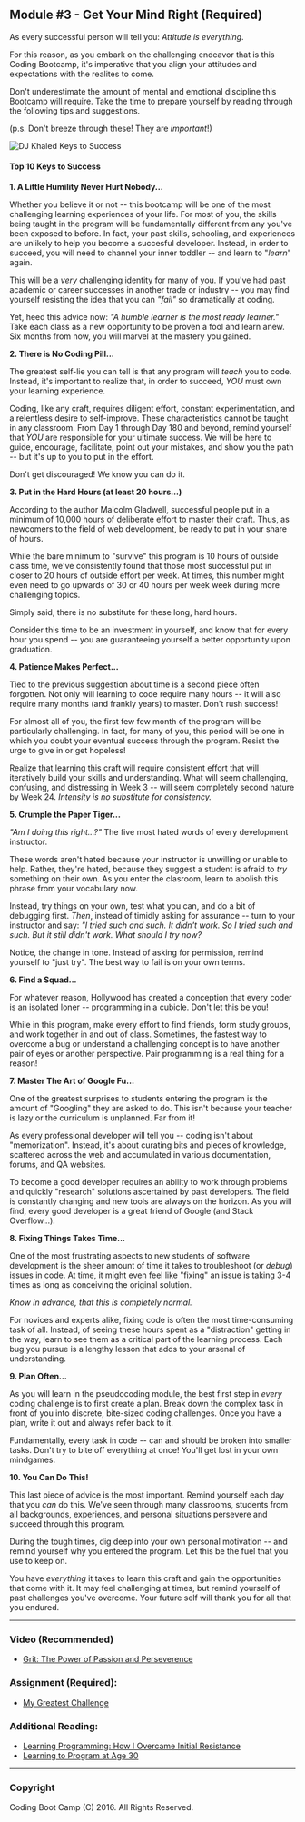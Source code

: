 ## Module #3 - Get Your Mind Right (Required)

As every successful person will tell you: *Attitude is everything*. 

For this reason, as you embark on the challenging endeavor that is this Coding Bootcamp, it's imperative that you align your attitudes and expectations with the realites to come. 

Don't underestimate the amount of mental and emotional discipline this Bootcamp will require. Take the time to prepare yourself by reading through the following tips and suggestions. 

(p.s. Don't breeze through these! They are *important*!)

![DJ Khaled Keys to Success](https://media.giphy.com/media/l3zoTAbMu27n6zrH2/giphy.gif)

#### Top 10 Keys to Success

**1. A Little Humility Never Hurt Nobody...**

Whether you believe it or not -- this bootcamp will be one of the most challenging learning experiences of your life. For most of you, the skills being taught in the program will be fundamentally different from any you've been exposed to before. In fact, your past skills, schooling, and experiences are unlikely to help you become a succesful developer. Instead, in order to succeed, you will need to channel your inner toddler -- and learn to "*learn*" again. 

This will be a *very* challenging identity for many of you. If you've had past academic or career successes in another trade or industry -- you may find yourself resisting the idea that you can *"fail"* so dramatically at coding. 

Yet, heed this advice now: *"A humble learner is the most ready learner."* Take each class as a new opportunity to be proven a fool and learn anew. Six months from now, you will marvel at the mastery you gained.

**2. There is No Coding Pill...**

The greatest self-lie you can tell is that any program will *teach* you to code. Instead, it's important to realize that, in order to succeed, *YOU* must own your learning experience. 

Coding, like any craft, requires diligent effort, constant experimentation, and a relentless desire to self-improve. These characteristics cannot be taught in any classroom.  From Day 1 through Day 180 and beyond, remind yourself that *YOU* are responsible for your ultimate success. We will be here to guide, encourage, facilitate, point out your mistakes, and show you the path -- but it's up to you to put in the effort.

Don't get discouraged! We know you can do it. 

**3. Put in the Hard Hours (at least 20 hours...)**

According to the author Malcolm Gladwell, successful people put in a minimum of 10,000 hours of deliberate effort to master their craft. Thus, as newcomers to the field of web development, be ready to put in your share of hours. 

While the bare minimum to "survive" this program is 10 hours of outside class time, we've consistently found that those most successful put in closer to 20 hours of outside effort per week. At times, this number might even need to go upwards of 30 or 40 hours per week week during more challenging topics.  

Simply said, there is no substitute for these long, hard hours. 

Consider this time to be an investment in yourself, and know that for every hour you spend -- you are guaranteeing yourself a better opportunity upon graduation. 

**4. Patience Makes Perfect...**

Tied to the previous suggestion about time is a second piece often forgotten. Not only will learning to code require many hours -- it will also require many months (and frankly years) to master. Don't rush success! 

For almost all of you, the first few few month of the program will be particularly challenging. In fact, for many of you, this period will be one in which you doubt your eventual success through the program. Resist the urge to give in or get hopeless!

Realize that learning this craft will require consistent effort that will iteratively build your skills and understanding. What will seem challenging, confusing, and distressing in Week 3 -- will seem completely second nature by Week 24. *Intensity is no substitute for consistency.*

**5. Crumple the Paper Tiger...**

*"Am I doing this right...?"* The five most hated words of every development instructor.

These words aren't hated because your instructor is unwilling or unable to help. Rather, they're hated, because they suggest a student is afraid to *try* something on their own. As you enter the clasroom, learn to abolish this phrase from your vocabulary now. 

Instead, try things on your own, test what you can, and do a bit of debugging first. *Then*, instead of timidly asking for assurance -- turn to your instructor and say: *"I tried such and such. It didn't work. So I tried such and such. But it still didn't work. What should I try now?* 

Notice, the change in tone. Instead of asking for permission, remind yourself to "just try". The best way to fail is on your own terms. 

**6. Find a Squad...**

For whatever reason, Hollywood has created a conception that every coder is an isolated loner -- programming in a cubicle. Don't let this be you!

While in this program, make every effort to find friends, form study groups, and work together in and out of class. Sometimes, the fastest way to overcome a bug or understand a challenging concept is to have another pair of eyes or another perspective. Pair programming is a real thing for a reason!

**7. Master The Art of Google Fu...**

One of the greatest surprises to students entering the program is the amount of "Googling" they are asked to do. This isn't because your teacher is lazy or the curriculum is unplanned. Far from it! 

As every professional developer will tell you -- coding isn't about "memorization". Instead, it's about curating bits and pieces of knowledge, scattered across the web and accumulated in various documentation, forums, and QA websites.  

To become a good developer requires an ability to work through problems and quickly "research" solutions ascertained by past developers. The field is constantly changing and new tools are always on the horizon. As you will find, every good developer is a great friend of Google (and Stack Overflow...). 

**8. Fixing Things Takes Time...**

One of the most frustrating aspects to new students of software development is the sheer amount of time it takes to troubleshoot (or *debug*) issues in code. At time, it might even feel like "fixing" an issue is taking 3-4 times as long as conceiving the original solution.  

*Know in advance, that this is completely normal.*

For novices and experts alike, fixing code is often the most time-consuming task of all. Instead, of seeing these hours spent as a "distraction" getting in the way, learn to see them as a critical part of the learning process. Each bug you pursue is a lengthy lesson that adds to your arsenal of understanding.

**9. Plan Often...**

As you will learn in the pseudocoding module, the best first step in *every* coding challenge is to first create a plan. Break down the complex task in front of you into discrete, bite-sized coding challenges. Once you have a plan, write it out and always refer back to it. 

Fundamentally, every task in code -- can and should be broken into smaller tasks. Don't try to bite off everything at once! You'll get lost in your own mindgames.

**10. You Can Do This!**

This last piece of advice is the most important. Remind yourself each day that you *can* do this. We've seen through many classrooms, students from all backgrounds, experiences, and personal situations persevere and succeed through this program. 

During the tough times, dig deep into your own personal motivation -- and remind yourself why you entered the program. Let this be the fuel that you use to keep on. 

You have *everything* it takes to learn this craft and gain the opportunities that come with it. It may feel challenging at times, but remind yourself of past challenges you've overcome. Your future self will thank you for all that you endured. 

-------

### Video (Recommended)
* [Grit: The Power of Passion and Perseverence](https://www.ted.com/talks/angela_lee_duckworth_grit_the_power_of_passion_and_perseverance?language=en) 

### Assignment (Required): 
* [My Greatest Challenge](Assignment.md)

### Additional Reading:
* [Learning Programming: How I Overcame Initial Resistance](http://twonontechies.com/how-i-overcame-initial-resistance/)
* [Learning to Program at Age 30](http://www.zdnet.com/article/learning-to-program-at-age-30-heres-how-im-approaching-it/)

-------

### Copyright 
Coding Boot Camp (C) 2016. All Rights Reserved.




